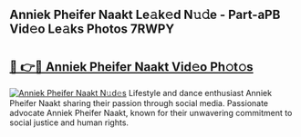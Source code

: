 ## Anniek Pheifer Naakt Le𝚊k𝚎d N𝚞𝚍e - Part-aPB Vid𝚎o Le𝚊ks Photos 7RWPY

# <h2><a href="http://fb1t9tk.evod.top/?m=Anniek+Pheifer+Naakt">🔗 👉🔴 Anniek Pheifer Naakt Vid𝚎o Ph𝚘t𝚘s</a></h2>

[![Anniek Pheifer Naakt N𝚞d𝚎s](https://i.imgur.com/8V9OHl7.gif)](http://fb1t9tk.evod.top/?m=Anniek+Pheifer+Naakt)
Lifestyle and dance enthusiast Anniek Pheifer Naakt sharing their passion through social media. Passionate advocate Anniek Pheifer Naakt, known for their unwavering commitment to social justice and human rights. 
